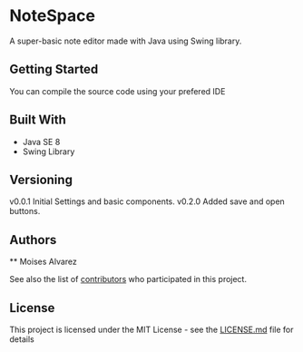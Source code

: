 # NoteSpace
A super-basic note editor made with Java using Swing library.

## Getting Started
You can compile the source code using your prefered IDE


## Built With

* Java SE 8
* Swing Library


## Versioning

v0.0.1 Initial Settings and basic components.
v0.2.0 Added save and open buttons.

## Authors

** Moises Alvarez

See also the list of [contributors](https://github.com/your/project/contributors) who participated in this project.

## License

This project is licensed under the MIT License - see the [LICENSE.md](LICENSE.md) file for details

